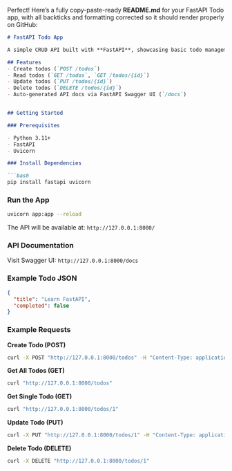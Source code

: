 Perfect! Here’s a fully copy-paste-ready **README.md** for your FastAPI Todo app, with all backticks and formatting corrected so it should render properly on GitHub:

````markdown
# FastAPI Todo App

A simple CRUD API built with **FastAPI**, showcasing basic todo management.

## Features
- Create todos (`POST /todos`)
- Read todos (`GET /todos`, `GET /todos/{id}`)
- Update todos (`PUT /todos/{id}`)
- Delete todos (`DELETE /todos/{id}`)
- Auto-generated API docs via FastAPI Swagger UI (`/docs`)


## Getting Started

### Prerequisites

- Python 3.11+
- FastAPI
- Uvicorn

### Install Dependencies

```bash
pip install fastapi uvicorn
````

### Run the App

```bash
uvicorn app:app --reload
```

The API will be available at: `http://127.0.0.1:8000/`

### API Documentation

Visit Swagger UI: `http://127.0.0.1:8000/docs`

### Example Todo JSON

```json
{
  "title": "Learn FastAPI",
  "completed": false
}
```

### Example Requests

**Create Todo (POST)**

```bash
curl -X POST "http://127.0.0.1:8000/todos" -H "Content-Type: application/json" -d '{"title": "Learn FastAPI", "completed": false}'
```

**Get All Todos (GET)**

```bash
curl "http://127.0.0.1:8000/todos"
```

**Get Single Todo (GET)**

```bash
curl "http://127.0.0.1:8000/todos/1"
```

**Update Todo (PUT)**

```bash
curl -X PUT "http://127.0.0.1:8000/todos/1" -H "Content-Type: application/json" -d '{"title": "Updated Todo", "completed": true}'
```

**Delete Todo (DELETE)**

```bash
curl -X DELETE "http://127.0.0.1:8000/todos/1"
```


